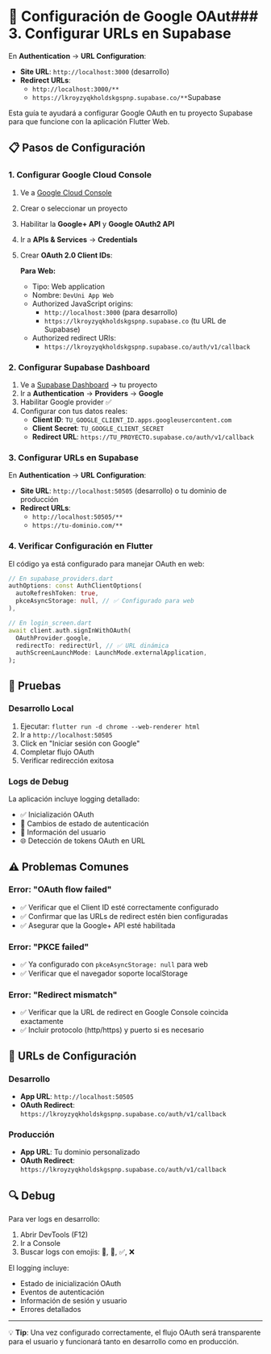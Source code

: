 # 🔐 Configuración de Google OAut### 3. Configurar URLs en Supabase

En **Authentication** → **URL Configuration**:
- **Site URL**: `http://localhost:3000` (desarrollo)
- **Redirect URLs**: 
  - `http://localhost:3000/**`
  - `https://lkroyzyqkholdskgspnp.supabase.co/**`Supabase

Esta guía te ayudará a configurar Google OAuth en tu proyecto Supabase para que funcione con la aplicación Flutter Web.

## 📋 Pasos de Configuración

### 1. Configurar Google Cloud Console

1. Ve a [Google Cloud Console](https://console.cloud.google.com/)
2. Crear o seleccionar un proyecto
3. Habilitar la **Google+ API** y **Google OAuth2 API**
4. Ir a **APIs & Services** → **Credentials**
5. Crear **OAuth 2.0 Client IDs**:
   
   **Para Web:**
   - Tipo: Web application
   - Nombre: `DevUni App Web`
   - Authorized JavaScript origins:
     - `http://localhost:3000` (para desarrollo)
     - `https://lkroyzyqkholdskgspnp.supabase.co` (tu URL de Supabase)
   - Authorized redirect URIs:
     - `https://lkroyzyqkholdskgspnp.supabase.co/auth/v1/callback`

### 2. Configurar Supabase Dashboard

1. Ve a [Supabase Dashboard](https://app.supabase.com/) → tu proyecto
2. Ir a **Authentication** → **Providers** → **Google**
3. Habilitar Google provider ✅
4. Configurar con tus datos reales:
   - **Client ID**: `TU_GOOGLE_CLIENT_ID.apps.googleusercontent.com`
   - **Client Secret**: `TU_GOOGLE_CLIENT_SECRET`
   - **Redirect URL**: `https://TU_PROYECTO.supabase.co/auth/v1/callback`

### 3. Configurar URLs en Supabase

En **Authentication** → **URL Configuration**:
- **Site URL**: `http://localhost:50505` (desarrollo) o tu dominio de producción
- **Redirect URLs**: 
  - `http://localhost:50505/**`
  - `https://tu-dominio.com/**`

### 4. Verificar Configuración en Flutter

El código ya está configurado para manejar OAuth en web:

```dart
// En supabase_providers.dart
authOptions: const AuthClientOptions(
  autoRefreshToken: true,
  pkceAsyncStorage: null, // ✅ Configurado para web
),

// En login_screen.dart
await client.auth.signInWithOAuth(
  OAuthProvider.google,
  redirectTo: redirectUrl, // ✅ URL dinámica
  authScreenLaunchMode: LaunchMode.externalApplication,
);
```

## 🧪 Pruebas

### Desarrollo Local
1. Ejecutar: `flutter run -d chrome --web-renderer html`
2. Ir a `http://localhost:50505`
3. Click en "Iniciar sesión con Google"
4. Completar flujo OAuth
5. Verificar redirección exitosa

### Logs de Debug
La aplicación incluye logging detallado:
- ✅ Inicialización OAuth
- 🔐 Cambios de estado de autenticación  
- 👤 Información del usuario
- 🌐 Detección de tokens OAuth en URL

## ⚠️ Problemas Comunes

### Error: "OAuth flow failed"
- ✅ Verificar que el Client ID esté correctamente configurado
- ✅ Confirmar que las URLs de redirect estén bien configuradas
- ✅ Asegurar que la Google+ API esté habilitada

### Error: "PKCE failed"
- ✅ Ya configurado con `pkceAsyncStorage: null` para web
- ✅ Verificar que el navegador soporte localStorage

### Error: "Redirect mismatch"
- ✅ Verificar que la URL de redirect en Google Console coincida exactamente
- ✅ Incluir protocolo (http/https) y puerto si es necesario

## 📱 URLs de Configuración

### Desarrollo
- **App URL**: `http://localhost:50505`
- **OAuth Redirect**: `https://lkroyzyqkholdskgspnp.supabase.co/auth/v1/callback`

### Producción
- **App URL**: Tu dominio personalizado
- **OAuth Redirect**: `https://lkroyzyqkholdskgspnp.supabase.co/auth/v1/callback`

## 🔍 Debug

Para ver logs en desarrollo:
1. Abrir DevTools (F12)
2. Ir a Console
3. Buscar logs con emojis: 🔐, 👤, ✅, ❌

El logging incluye:
- Estado de inicialización OAuth
- Eventos de autenticación
- Información de sesión y usuario
- Errores detallados

---

💡 **Tip**: Una vez configurado correctamente, el flujo OAuth será transparente para el usuario y funcionará tanto en desarrollo como en producción.